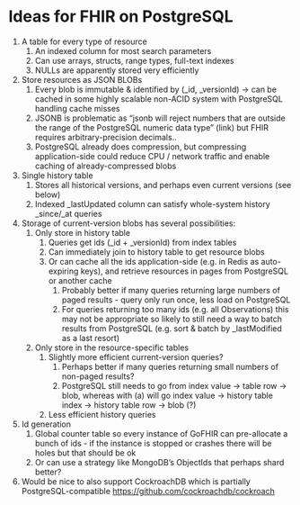 Ideas for FHIR on PostgreSQL
====


1. A table for every type of resource
   1. An indexed column for most search parameters
   2. Can use arrays, structs, range types, full-text indexes
   3. NULLs are apparently stored very efficiently
1. Store resources as JSON BLOBs
   1. Every blob is immutable & identified by (_id, _versionId) → can be cached in some highly scalable non-ACID system with PostgreSQL handling cache misses
   2. JSONB is problematic as “jsonb will reject numbers that are outside the range of the PostgreSQL numeric data type” (link) but FHIR requires arbitrary-precision decimals..
   3. PostgreSQL already does compression, but compressing application-side could reduce CPU / network traffic and enable caching of already-compressed blobs
1. Single history table
   1. Stores all historical versions, and perhaps even current versions (see below)
   2. Indexed _lastUpdated column can satisfy whole-system history _since/_at queries
1. Storage of current-version blobs has several possibilities:
   1. Only store in history table
      1. Queries get ids (_id + _versionId) from index tables
      2. Can immediately join to history table to get resource blobs
      3. Or can cache all the ids application-side (e.g. in Redis as auto-expiring keys), and retrieve resources in pages from PostgreSQL or another cache
         1. Probably better if many queries returning large numbers of paged results - query only run once, less load on PostgreSQL
         2. For queries returning too many ids (e.g. all Observations) this may not be appropriate so likely to still need a way to batch results from PostgreSQL (e.g. sort & batch by _lastModified as a last resort)
   1. Only store in the resource-specific tables
      1. Slightly more efficient current-version queries?
         1. Perhaps better if many queries returning small numbers of non-paged results?
         2. PostgreSQL still needs to go from index value → table row → blob, whereas with (a) will go index value → history table index → history table row → blob (?)
      2. Less efficient history queries
1. Id generation
   1. Global counter table so every instance of GoFHIR can pre-allocate a bunch of ids - if the instance is stopped or crashes there will be holes but that should be ok
   2. Or can use a strategy like MongoDB’s ObjectIds that perhaps shard better?
1. Would be nice to also support CockroachDB which is partially PostgreSQL-compatible https://github.com/cockroachdb/cockroach